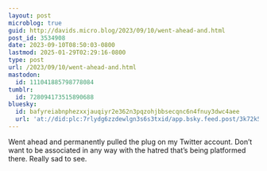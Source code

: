 ```yaml
---
layout: post
microblog: true
guid: http://davids.micro.blog/2023/09/10/went-ahead-and.html
post_id: 3534908
date: 2023-09-10T08:50:03-0800
lastmod: 2025-01-29T02:29:16-0800
type: post
url: /2023/09/10/went-ahead-and.html
mastodon:
  id: 111041885798778084
tumblr:
  id: 728094173515890688
bluesky:
  id: bafyreiabnphezxxjauqiyr2e362n3pqzohjbbsecqnc6n4fnuy3dwc4aee
  url: 'at://did:plc:7rlydg6zzdewlgn3s6s3txid/app.bsky.feed.post/3k72k5mrrd32c'
---
```

<p>Went ahead and permanently pulled the plug on my Twitter account. Don’t want to be associated in any way with the hatred that’s being platformed there. Really sad to see.</p>
